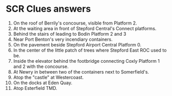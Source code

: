 # SCR Clues answers
1. On the roof of Berrily's concourse, visible from Platform 2.
2. At the waiting area in front of Stepford Central's Connect platforms.
3. Behind the stairs of leading to Bodin Platform 2 and 3
4. Near Port Benton's very incendiary containers.
5. On the pavement beside Stepford Airport Central Platform 0.
6. In the center of the little patch of trees where Stepford East ROC used to be.
7. Inside the elevator behind the footbridge connecting Coxly Platform 1 and 2 with the concourse.
8. At Newry in between two of the containers next to Somerfield's.
9. Atop the "castle" at Westercoast.
10. On the docks at Eden Quay.
11. Atop Esterfield TMD.
